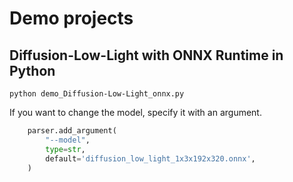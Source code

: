 # Demo projects

## Diffusion-Low-Light with ONNX Runtime in Python
```
python demo_Diffusion-Low-Light_onnx.py
```

If you want to change the model, specify it with an argument.
```python
    parser.add_argument(
        "--model",
        type=str,
        default='diffusion_low_light_1x3x192x320.onnx',
    )
```
